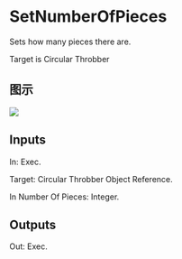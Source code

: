 # SetNumberOfPieces

Sets how many pieces there are.

Target is Circular Throbber

## 图示

![]($-20221218-17550908.png)

## Inputs

In: Exec.

Target: Circular Throbber Object Reference.

In Number Of Pieces: Integer.  

## Outputs

Out: Exec.

